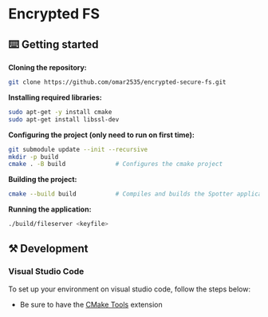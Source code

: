 # Encrypted FS

## ⌨️ Getting started

**Cloning the repository:**

```sh
git clone https://github.com/omar2535/encrypted-secure-fs.git
```

**Installing required libraries:**

```sh
sudo apt-get -y install cmake
sudo apt-get install libssl-dev
```

**Configuring the project (only need to run on first time):**

```sh
git submodule update --init --recursive
mkdir -p build
cmake . -B build              # Configures the cmake project
```

**Building the project:**

```sh
cmake --build build           # Compiles and builds the Spotter application
```

**Running the application:**

```sh
./build/fileserver <keyfile>
```

## ⚒️ Development

### Visual Studio Code

To set up your environment on visual studio code, follow the steps below:

- Be sure to have the [CMake Tools](https://marketplace.visualstudio.com/items?itemName=ms-vscode.cmake-tools) extension
